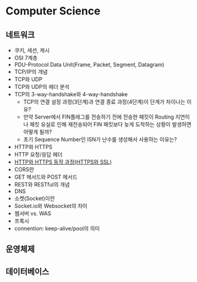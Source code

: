 # Computer Science

## 네트워크
- 쿠키, 세션, 캐시
- OSI 7계층
- PDU-Protocol Data Unit(Frame, Packet, Segment, Datagram)
- TCP/IP의 개념
- TCP와 UDP
- TCP와 UDP의 헤더 분석
- TCP의 3-way-handshake와 4-way-handshake
  - TCP의 연결 설정 과정(3단계)과 연결 종료 과정(4단계)이 단계가 차이나는 이유?
  - 만약 Server에서 FIN플래그를 전송하기 전에 전송한 패킷이 Routing 지연이나 패킷 유실로 인해 재전송되어 FIN 패킷보다 늦게 도착하는 상황이 발생하면 어떻게 될까?
  - 초기 Sequence Number인 ISN가 난수를 생성해서 사용하는 이유는?
- HTTP와 HTTPS
- HTTP 요청/응답 헤더
- [HTTP와 HTTPS 동작 과정(HTTPS와 SSL)](https://github.com/Odreystella/CS_Study/blob/main/ComputerScience/Network/https_ssl.md)
- CORS란
- GET 메서드와 POST 메서드
- REST와 RESTful의 개념
- DNS
- 소켓(Socket)이란
- Socket.io와 Websocket의 차이
- 웹서버 vs. WAS
- 프록시
- connention: keep-alive/pool의 의미

## 운영체제

## 데이터베이스


